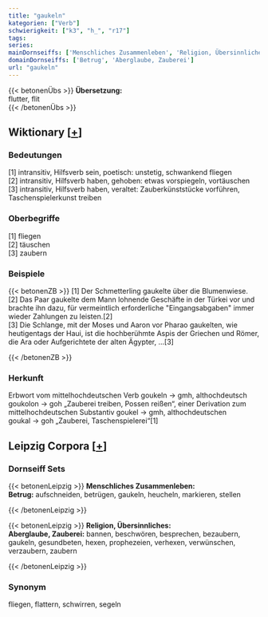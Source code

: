 ```yaml
---
title: "gaukeln"
kategorien: ["Verb"]
schwierigkeit: ["k3", "h_", "r17"]
tags:
series:
mainDornseiffs: ['Menschliches Zusammenleben', 'Religion, Übersinnliches']
domainDornseiffs: ['Betrug', 'Aberglaube, Zauberei']
url: "gaukeln"
---
```


{{< betonenÜbs >}}
**Übersetzung:**  
flutter, flit  
{{< /betonenÜbs >}}

## Wiktionary [[+](https://de.wiktionary.org/wiki/gaukeln)]

### Bedeutungen
[1] intransitiv, Hilfsverb sein, poetisch: unstetig, schwankend fliegen  
[2] intransitiv, Hilfsverb haben, gehoben: etwas vorspiegeln, vortäuschen  
[3] intransitiv, Hilfsverb haben, veraltet: Zauberkünststücke vorführen, Taschenspielerkunst treiben  

### Oberbegriffe
[1] fliegen  
[2] täuschen  
[3] zaubern  

### Beispiele
{{< betonenZB >}}
[1] Der Schmetterling gaukelte über die Blumenwiese.  
[2] Das Paar gaukelte dem Mann lohnende Geschäfte in der Türkei vor und brachte ihn dazu, für vermeintlich erforderliche "Eingangsabgaben" immer wieder Zahlungen zu leisten.[2]  
[3] Die Schlange, mit der Moses und Aaron vor Pharao gaukelten, wie heutigentags der Haui, ist die hochberühmte Aspis der Griechen und Römer, die Ara oder Aufgerichtete der alten Ägypter, …[3]  

{{< /betonenZB >}}
### Herkunft
Erbwort vom mittelhochdeutschen Verb goukeln → gmh, althochdeutsch goukolon → goh „Zauberei treiben, Possen reißen“, einer Derivation zum mittelhochdeutschen Substantiv goukel → gmh, althochdeutschen goukal → goh „Zauberei, Taschenspielerei“[1]  


## Leipzig Corpora [[+](https://corpora.uni-leipzig.de/en/res?word=gaukeln&corpusId=deu_newscrawl-public_2018)]

### Dornseiff Sets
{{< betonenLeipzig >}}
**Menschliches Zusammenleben:**  
**Betrug:** aufschneiden, betrügen, gaukeln, heucheln, markieren, stellen  

{{< /betonenLeipzig >}}


{{< betonenLeipzig >}}
**Religion, Übersinnliches:**  
**Aberglaube, Zauberei:** bannen, beschwören, besprechen, bezaubern, gaukeln, gesundbeten, hexen, prophezeien, verhexen, verwünschen, verzaubern, zaubern  

{{< /betonenLeipzig >}}

### Synonym
fliegen, flattern, schwirren, segeln

